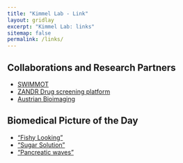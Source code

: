 ```yaml
---
title: "Kimmel Lab - Link"
layout: gridlay
excerpt: "Kimmel Lab: links"
sitemap: false
permalink: /links/
---
```


<h2>Collaborations and Research Partners</h2>

<ul>
    <li><a href="https://www.swimmot.researchproject.at/home.php" target="_blank">SWIMMOT</a></li>
    <li><a href="https://ccri.at/innovative-cancer-models-zandr/" target="_blank">ZANDR Drug screening platform</a></li>
    <li><a href="https://austrian-bioimaging.at/" target="_blank">Austrian Bioimaging</a></li>
</ul>

<h2>Biomedical Picture of the Day</h2>

<ul>
    <li><a href="https://bpod.org.uk/archive/2021/12/19" target="_blank">“Fishy Looking”</a></li>
    <li><a href="https://bpod.org.uk/archive/2018/3/16" target="_blank">“Sugar Solution”</a></li>
    <li><a href="https://bpod.org.uk/archive/2012/2/26" target="_blank">“Pancreatic waves”</a></li>
</ul>
